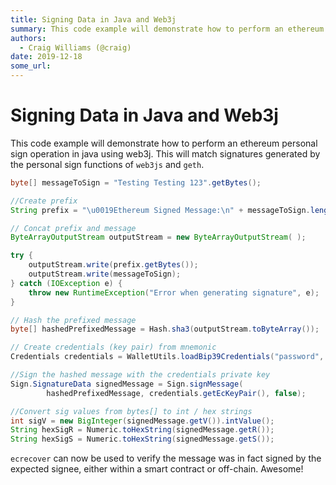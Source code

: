 ```yaml
---
title: Signing Data in Java and Web3j
summary: This code example will demonstrate how to perform an ethereum personal sign operation in java using web3j. This will match signatures generated by the personal
authors:
  - Craig Williams (@craig)
date: 2019-12-18
some_url: 
---
```


# Signing Data in Java and Web3j

This code example will demonstrate how to perform an ethereum personal sign operation in java using web3j.  This will match signatures generated by the personal sign functions of `web3js` and `geth`.

``` java
byte[] messageToSign = "Testing Testing 123".getBytes();

//Create prefix
String prefix = "\u0019Ethereum Signed Message:\n" + messageToSign.length;

// Concat prefix and message
ByteArrayOutputStream outputStream = new ByteArrayOutputStream( );

try {
    outputStream.write(prefix.getBytes());
    outputStream.write(messageToSign);
} catch (IOException e) {
    throw new RuntimeException("Error when generating signature", e);
}

// Hash the prefixed message
byte[] hashedPrefixedMessage = Hash.sha3(outputStream.toByteArray());

// Create credentials (key pair) from mnemonic
Credentials credentials = WalletUtils.loadBip39Credentials("password", "mnemonic");

//Sign the hashed message with the credentials private key
Sign.SignatureData signedMessage = Sign.signMessage(
        hashedPrefixedMessage, credentials.getEcKeyPair(), false);

//Convert sig values from bytes[] to int / hex strings
int sigV = new BigInteger(signedMessage.getV()).intValue();
String hexSigR = Numeric.toHexString(signedMessage.getR());
String hexSigS = Numeric.toHexString(signedMessage.getS());
```

`ecrecover` can now be used to verify the message was in fact signed by the expected signee, either within a smart contract or off-chain.  Awesome!
